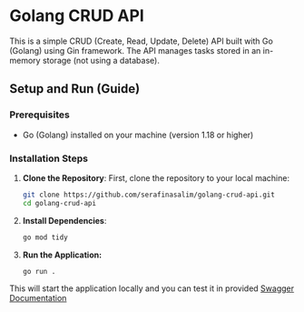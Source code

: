 # Golang CRUD API

This is a simple CRUD (Create, Read, Update, Delete) API built with Go (Golang) using Gin framework. The API manages tasks stored in an in-memory storage (not using a database).

## Setup and Run (Guide)

### Prerequisites
- Go (Golang) installed on your machine (version 1.18 or higher)

### Installation Steps

1. **Clone the Repository**:
   First, clone the repository to your local machine:
   ```bash
   git clone https://github.com/serafinasalim/golang-crud-api.git
   cd golang-crud-api
2. **Install Dependencies**:
   ```bash
   go mod tidy
3. **Run the Application:**
   ```bash
   go run .

This will start the application locally and you can test it in provided 
[Swagger Documentation](http://localhost:8080/docs/swagger/index.html)